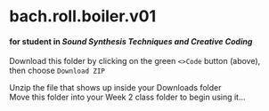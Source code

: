 # bach.roll.boiler.v01  
#### for student in _Sound Synthesis Techniques and Creative Coding_   

Download this folder by clicking on the green `<>Code` button (above),   
then choose `Download ZIP`   

Unzip the file that shows up inside your Downloads folder   
Move this folder into your Week 2 class folder to begin using it...  
